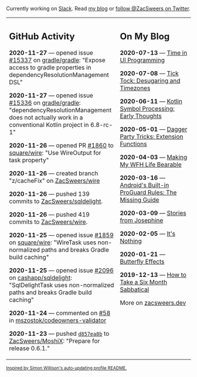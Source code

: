 Currently working on [Slack](https://slack.com/). Read [my blog](https://zacsweers.dev/) or [follow @ZacSweers on Twitter](https://twitter.com/ZacSweers).

<table><tr><td valign="top" width="60%">

## GitHub Activity
<!-- githubActivity starts -->
**2020-11-27** — opened issue [#15337](https://api.github.com/repos/gradle/gradle/issues/15337) on [gradle/gradle](https://api.github.com/repos/gradle/gradle): "Expose access to gradle properties in dependencyResolutionManagement DSL"

**2020-11-27** — opened issue [#15336](https://api.github.com/repos/gradle/gradle/issues/15336) on [gradle/gradle](https://api.github.com/repos/gradle/gradle): "dependencyResolutionManagement does not actually work in a conventional Kotlin project in 6.8-rc-1"

**2020-11-26** — opened PR [#1860](https://api.github.com/repos/square/wire/pulls/1860) to [square/wire](https://api.github.com/repos/square/wire): "Use WireOutput for task property"

**2020-11-26** — created branch "z/cacheFix" on [ZacSweers/wire](https://api.github.com/repos/ZacSweers/wire)

**2020-11-26** — pushed 139 commits to [ZacSweers/sqldelight](https://api.github.com/repos/ZacSweers/sqldelight).

**2020-11-26** — pushed 419 commits to [ZacSweers/wire](https://api.github.com/repos/ZacSweers/wire).

**2020-11-25** — opened issue [#1859](https://api.github.com/repos/square/wire/issues/1859) on [square/wire](https://api.github.com/repos/square/wire): "WireTask uses non-normalized paths and breaks Gradle build caching"

**2020-11-25** — opened issue [#2096](https://api.github.com/repos/cashapp/sqldelight/issues/2096) on [cashapp/sqldelight](https://api.github.com/repos/cashapp/sqldelight): "SqlDelightTask uses non-normalized paths and breaks Gradle build caching"

**2020-11-24** — commented on [#58](https://github.com/mszostok/codeowners-validator/issues/58#issuecomment-733303139) in [mszostok/codeowners-validator](https://api.github.com/repos/mszostok/codeowners-validator)

**2020-11-23** — pushed [`d857ea8b`](https://github.com/ZacSweers/MoshiX/commit/d857ea8b3339ca455d0228094cc99092578da59a) to [ZacSweers/MoshiX](https://api.github.com/repos/ZacSweers/MoshiX): "Prepare for release 0.6.1."
<!-- githubActivity ends -->
</td><td valign="top" width="40%">

## On My Blog
<!-- blog starts -->
**2020-07-13** — [Time in UI Programming](https://www.zacsweers.dev/time-in-ui/)

**2020-07-08** — [Tick Tock: Desugaring and Timezones](https://www.zacsweers.dev/ticktock-desugaring-timezones/)

**2020-06-11** — [Kotlin Symbol Processing: Early Thoughts](https://www.zacsweers.dev/kotlin-symbol-processor-early-thoughts/)

**2020-05-01** — [Dagger Party Tricks: Extension Functions](https://www.zacsweers.dev/dagger-party-tricks-extension-functions/)

**2020-04-03** — [Making My WFH Life Bearable](https://www.zacsweers.dev/making-wfh-life-bearable/)

**2020-03-16** — [Android's Built-in ProGuard Rules: The Missing Guide](https://www.zacsweers.dev/android-proguard-rules/)

**2020-03-09** — [Stories from Josephine](https://www.zacsweers.dev/stories-from-josephine/)

**2020-02-05** — [It's Nothing](https://www.zacsweers.dev/its-nothing/)

**2020-01-21** — [Butterfly Effects](https://www.zacsweers.dev/butterfly-effects/)

**2019-12-13** — [How to Take a Six Month Sabbatical](https://www.zacsweers.dev/how-to-take-a-six-month-sabbatical/)
<!-- blog ends -->
More on [zacsweers.dev](https://zacsweers.dev/)
</td></tr></table>

<sub><a href="https://simonwillison.net/2020/Jul/10/self-updating-profile-readme/">Inspired by Simon Willison's auto-updating profile README.</a></sub>